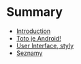 # Summary

* [Introduction](README.md)
* [Toto je Android!](1-toto-je-android.md)
* [User Interface, styly](2-user_interface,_styly.md)
* [Seznamy](seznamy.md)

